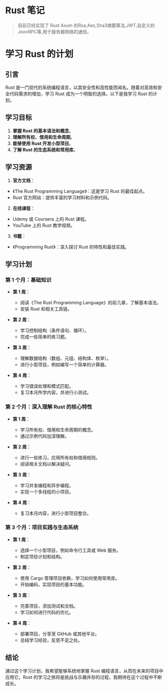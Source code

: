 # Rust 笔记

> 目前已经实现了 Rust Axum 的Rsa,Aes,Sha3摘要算法,JWT,自定义的JsonRPC等,用于服务器网络的通信。

# 学习 Rust 的计划

## 引言

Rust 是一门现代的系统编程语言，以其安全性和高性能而闻名。随着对高效和安全代码需求的增加，学习 Rust 成为一个明智的选择。以下是我学习 Rust 的计划。

## 学习目标

1. **掌握 Rust 的基本语法和概念**。
2. **理解所有权、借用和生命周期**。
3. **能够使用 Rust 开发小型项目**。
4. **了解 Rust 的生态系统和常用库**。

## 学习资源

1. **官方文档**：
  - 《The Rust Programming Language》：这是学习 Rust 的最佳起点。
  - Rust 官方网站：提供丰富的学习材料和示例代码。

2. **在线课程**：
  - Udemy 或 Coursera 上的 Rust 课程。
  - YouTube 上的 Rust 教学视频。

3. **书籍**：
  - 《Programming Rust》：深入探讨 Rust 的特性和最佳实践。

## 学习计划

### 第 1 个月：基础知识

- **第 1 周**：
  - 阅读《The Rust Programming Language》的前几章，了解基本语法。
  - 安装 Rust 和相关工具链。

- **第 2 周**：
  - 学习控制结构（条件语句、循环）。
  - 完成一些简单的练习题。

- **第 3 周**：
  - 理解数据结构（数组、元组、结构体、枚举）。
  - 进行小型项目，例如编写一个简单的计算器。

- **第 4 周**：
  - 学习错误处理和模式匹配。
  - 复习本月所学内容，并进行小测试。

### 第 2 个月：深入理解 Rust 的核心特性

- **第 1 周**：
  - 学习所有权、借用和生命周期的概念。
  - 通过示例代码加深理解。

- **第 2 周**：
  - 进行一些练习，应用所有权和借用规则。
  - 阅读相关文档以解决疑问。

- **第 3 周**：
  - 学习并发编程和异步编程。
  - 实现一个多线程的小项目。

- **第 4 周**：
  - 复习本月内容，进行小型项目整合。

### 第 3 个月：项目实践与生态系统

- **第 1 周**：
  - 选择一个小型项目，例如命令行工具或 Web 服务。
  - 制定项目计划和结构。

- **第 2 周**：
  - 使用 Cargo 管理项目依赖，学习如何使用常用库。
  - 开始编码，实现项目的基本功能。

- **第 3 周**：
  - 完善项目，添加测试和文档。
  - 学习如何进行代码的优化。

- **第 4 周**：
  - 部署项目，分享至 GitHub 或其他平台。
  - 总结学习经验，反思不足之处。

## 结论

通过这个学习计划，我希望能够系统地掌握 Rust 编程语言，从而在未来的项目中应用它。Rust 的学习之旅将是挑战与乐趣并存的过程，我期待在这个过程中不断成长。

